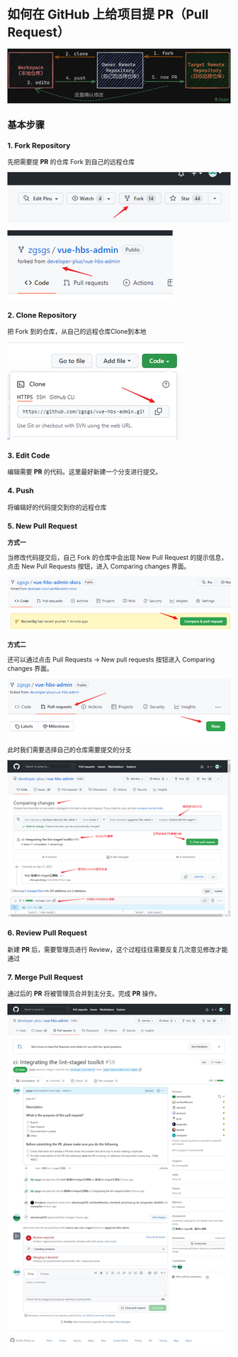 # 如何在 GitHub 上给项目提 **PR**（Pull Request）

![new Pull Request Path](./images/new-pull-request-path.png)
## 基本步骤

### 1. Fork Repository

先把需要提 **PR** 的仓库 Fork 到自己的远程仓库

![fork repository](./images/fork-repository-button.png)

![fork repository](./images/fork-repository-status.png)

### 2. Clone Repository

把 Fork 到的仓库，从自己的远程仓库Clone到本地

![clone repository](./images/clone-repository.png)

### 3. Edit Code

编辑需要 **PR** 的代码。这里最好新建一个分支进行提交。

### 4. Push

将编辑好的代码提交到你的远程仓库

### 5. New Pull Request

**方式一**

当修改代码提交后，自己 Fork 的仓库中会出现 New Pull Request 的提示信息，点击 New Pull Requests 按钮，进入 Comparing changes 界面。

![new pull request](./images/new-pull-request-1.png)

**方式二**

还可以通过点击 Pull Requests -> New pull requests 按钮进入 Comparing changes 界面。

![new pull request](./images/new-pull-request-2.png)

此时我们需要选择自己的仓库需要提交的分支

![comparing changes](./images/comparing-changes.png)

### 6. Review Pull Request

新建 **PR** 后，需要管理员进行 Review，这个过程往往需要反复几次意见修改才能通过

### 7. Merge Pull Request

通过后的 **PR** 将被管理员合并到主分支。完成 **PR** 操作。

![review pull request](./images/review-pull-request.png)

